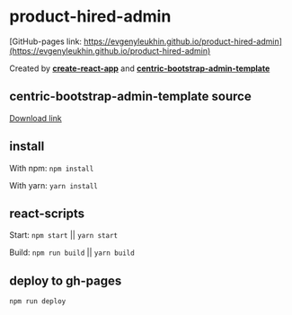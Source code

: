 # product-hired-admin

[GitHub-pages link: https://evgenyleukhin.github.io/product-hired-admin](https://evgenyleukhin.github.io/product-hired-admin)

Created by **[create-react-app](https://github.com/facebook/create-react-app)** and **[centric-bootstrap-admin-template](https://wrapbootstrap.com/theme/centric-bootstrap-admin-template-WB0901P31)**

## centric-bootstrap-admin-template source

[Download link](https://yadi.sk/d/ZTj-gHtzDfQZNQ)

## install

With npm: ```npm install```

With yarn: ```yarn install```

## react-scripts

Start: ```npm start``` || ```yarn start```

Build: ```npm run build``` || ```yarn build```

## deploy to gh-pages

```npm run deploy```

<!-- TODO -->

<!-- 0. Modal -->
<!-- 1. Delete -->
<!-- 2. Add -->
<!-- 3. Edit -->


<!-- old admin -->
<!-- https://admin.producthired.com/ -->
<!-- mail: eugenel@effective.band -->
<!-- pw:   eugenel@effective.band -->



<!-- this admin -->
<!-- mail: eugenel@effective.band -->
<!-- pw:   eugenel@effective.band -->

<!-- mail: eugeny.leukhin@stellarsolvers.com -->
<!-- pw:   123123 -->
